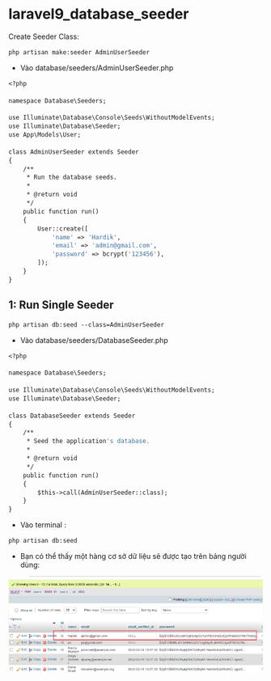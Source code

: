 # laravel9_database_seeder
Create Seeder Class:
```Dockerfile
php artisan make:seeder AdminUserSeeder
```
- Vào database/seeders/AdminUserSeeder.php
```Dockerfile
<?php
  
namespace Database\Seeders;
  
use Illuminate\Database\Console\Seeds\WithoutModelEvents;
use Illuminate\Database\Seeder;
use App\Models\User;
  
class AdminUserSeeder extends Seeder
{
    /**
     * Run the database seeds.
     *
     * @return void
     */
    public function run()
    {
        User::create([
            'name' => 'Hardik',
            'email' => 'admin@gmail.com',
            'password' => bcrypt('123456'),
        ]);
    }
}
```
## 1: Run Single Seeder
```Dockerfile
php artisan db:seed --class=AdminUserSeeder
```
- Vào database/seeders/DatabaseSeeder.php
```Dockerfile
<?php
  
namespace Database\Seeders;
  
use Illuminate\Database\Console\Seeds\WithoutModelEvents;
use Illuminate\Database\Seeder;
  
class DatabaseSeeder extends Seeder
{
    /**
     * Seed the application's database.
     *
     * @return void
     */
    public function run()
    {
        $this->call(AdminUserSeeder::class);
    }
}
```
- Vào terminal :
```Dockerfile
php artisan db:seed
```
- Bạn có thể thấy một hàng cơ sở dữ liệu sẽ được tạo trên bảng người dùng:

![Container](img.png)
